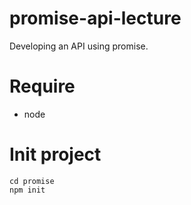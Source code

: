 # promise-api-lecture
Developing an API using promise.

# Require

* node

# Init project

```{shell}
cd promise
npm init
```